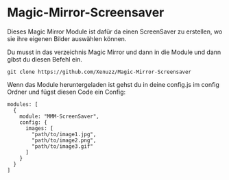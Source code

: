# Magic-Mirror-Screensaver

Dieses Magic Mirror Module ist dafür da einen ScreenSaver zu erstellen, wo sie ihre eigenen Bilder auswählen können. 

Du musst in das verzeichnis Magic Mirror und dann in die Module und dann gibst du diesen Befehl ein.
```
git clone https://github.com/Xenuzz/Magic-Mirror-Screensaver
```


Wenn das Module heruntergeladen ist gehst du in deine config.js im config Ordner
und fügst diesen Code ein
Config: 
```
modules: [
  {
    module: "MMM-ScreenSaver",
    config: {
      images: [
        "path/to/image1.jpg",
        "path/to/image2.png",
        "path/to/image3.gif"
      ]
    }
  }
]
```
